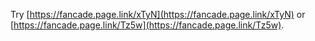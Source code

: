 Try [https://fancade.page.link/xTyN](https://fancade.page.link/xTyN) or [https://fancade.page.link/Tz5w](https://fancade.page.link/Tz5w).